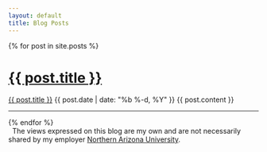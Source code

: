 ```yaml
---
layout: default
title: Blog Posts
---
```


<div>
<!-- <div class="posts"> -->
  {% for post in site.posts %}
  <div class="post">
  <h1 class="post-title">
      <a href="{{site.baseurl}}{{ post.url }}">
        {{ post.title }}
      </a>
  </h1>
  <a class="post-link" href="{{ post.url | prepend: site.baseurl}}">{{ post.title }}</a>
  <span class="post-meta">{{ post.date | date: "%b %-d, %Y" }} </span>
  {{ post.content }}
  <hr>
  </div>
  {% endfor %}
</div>

<div class="alert alert-info" role="alert">
<i class="fa fa-hand-peace-o fa-fw"></i>&nbsp; The views expressed on this blog are my own and are not necessarily shared by my employer <a href="http://nau.edu">Northern Arizona University</a>.
</div>
